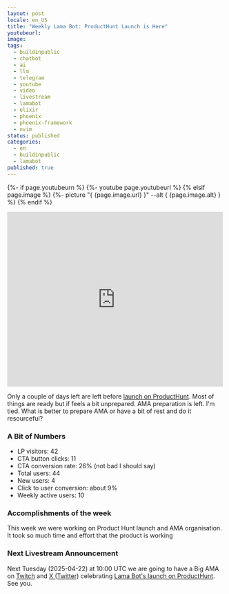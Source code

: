 ```yaml
---
layout: post
locale: en_US
title: "Weekly Lama Bot: ProductHunt Launch is Here"
youtubeurl: 
image: 
tags:
  - buildinpublic
  - chatbot
  - ai
  - llm
  - telegram
  - youtube
  - video
  - livestream
  - lamabot
  - elixir
  - phoenix
  - phoenix-framework
  - nvim
status: published
categories:
  - en
  - buildinpublic
  - lamabot
published: true
---
```

{%- if page.youtubeurn %}
    {%- youtube page.youtubeurl %}
{% elsif page.image %}
    {%- picture "{ {page.image.url} }" --alt { {page.image.alt} } %}
{% endif %}

<iframe style="border: none;" src="https://cards.producthunt.com/cards/products/1049540" width="500" height="405" frameborder="0" scrolling="no" allowfullscreen></iframe>

Only a couple of days left are left before [launch on ProductHunt](https://www.producthunt.com/products/lama-bot). Most of things are ready but if feels a bit unprepared. AMA preparation is left. I'm tied. What is better to prepare AMA or have a bit of rest and do it resourceful?
### A Bit of Numbers

- LP visitors: 42
- CTA button clicks: 11
- CTA conversion rate:  26% (not bad I should say)
- Total users: 44
- New users: 4
- Click to user conversion:  about 9%
- Weekly active users: 10

### Accomplishments of the week

This week we were working on Product Hunt launch and AMA organisation. It took so much time and effort that the product is working 

### Next Livestream Announcement

Next Tuesday (2025-04-22) at 10:00 UTC we are going to have a Big AMA on [Twitch](https://www.twitch.tv/war1and) and [X (Twitter)](https://x.com/T0ha666)  celebrating [Lama Bot's launch on ProductHunt](https://www.producthunt.com/products/lama-bot). See you.
